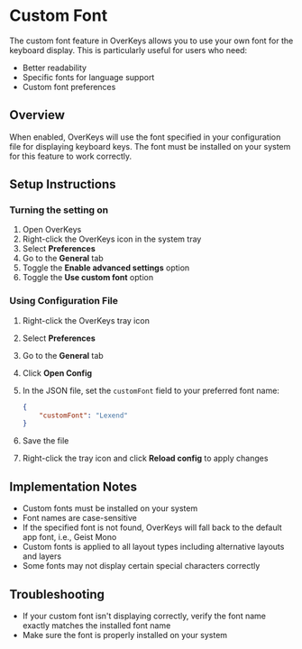 # Custom Font

The custom font feature in OverKeys allows you to use your own font for the keyboard display. This is particularly useful for users who need:

- Better readability
- Specific fonts for language support
- Custom font preferences

## Overview

When enabled, OverKeys will use the font specified in your configuration file for displaying keyboard keys. The font must be installed on your system for this feature to work correctly.

## Setup Instructions

### Turning the setting on

1. Open OverKeys
2. Right-click the OverKeys icon in the system tray
3. Select **Preferences**
4. Go to the **General** tab
5. Toggle the **Enable advanced settings** option
6. Toggle the **Use custom font** option

### Using Configuration File

1. Right-click the OverKeys tray icon
2. Select **Preferences**
3. Go to the **General** tab
4. Click **Open Config**
5. In the JSON file, set the `customFont` field to your preferred font name:

    ```json
    {
        "customFont": "Lexend"
    }
    ```

6. Save the file
7. Right-click the tray icon and click **Reload config** to apply changes

## Implementation Notes

- Custom fonts must be installed on your system
- Font names are case-sensitive
- If the specified font is not found, OverKeys will fall back to the default app font, i.e., Geist Mono
- Custom fonts is applied to all layout types including alternative layouts and layers
- Some fonts may not display certain special characters correctly

## Troubleshooting

- If your custom font isn't displaying correctly, verify the font name exactly matches the installed font name
- Make sure the font is properly installed on your system
